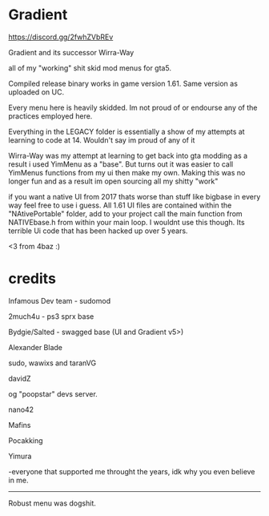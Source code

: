 # Gradient

https://discord.gg/2fwhZVbREv



Gradient and its successor Wirra-Way

all of my "working" shit skid mod menus for gta5.


Compiled release binary works in game version 1.61. Same version as uploaded on UC.


Every menu here is heavily skidded. Im not proud of or endourse any of the practices employed here. 

Everything in the LEGACY folder is essentially a show of my attempts at learning to code at 14. Wouldn't say im proud of any of it


Wirra-Way was my attempt at  learning to get back into gta modding as a result i used YimMenu as a "base". But turns out it was easier to call YimMenus functions from my ui then make my own. Making this was no longer fun and as a result im open sourcing all my shitty "work"


if you want a native UI from 2017 thats worse than stuff like bigbase in every way feel free to use i guess. 
All 1.61 UI files are contained within the "NAtivePortable" folder, add to your project call the main function from NATIVEbase.h from within your main loop. I wouldnt use this though. Its terrible Ui code that has been hacked up over 5 years.

<3 from 4baz :)



# credits #

Infamous Dev team - sudomod

2much4u - ps3 sprx base

Bydgie/Salted - swagged base (UI and Gradient v5>)

Alexander Blade

sudo, wawixs and taranVG

davidZ 

og "poopstar" devs server.

nano42

Mafins

Pocakking

Yimura

-everyone that supported me throught the years, idk why you even believe in me.



-------------------

Robust menu was dogshit.
